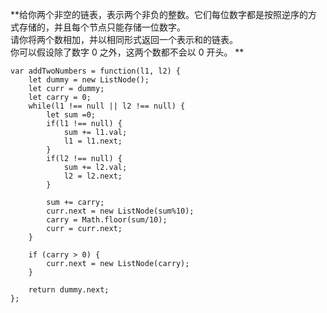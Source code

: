 **给你两个非空的链表，表示两个非负的整数。它们每位数字都是按照逆序的方式存储的，并且每个节点只能存储一位数字。  
请你将两个数相加，并以相同形式返回一个表示和的链表。  
你可以假设除了数字 0 之外，这两个数都不会以 0 开头。  **

```
var addTwoNumbers = function(l1, l2) {
    let dummy = new ListNode();
    let curr = dummy;
    let carry = 0;
    while(l1 !== null || l2 !== null) {
        let sum =0;
        if(l1 !== null) {
            sum += l1.val;
            l1 = l1.next;
        }
        if(l2 !== null) {
            sum += l2.val;
            l2 = l2.next;
        }

        sum += carry;
        curr.next = new ListNode(sum%10);
        carry = Math.floor(sum/10);
        curr = curr.next;
    }

    if (carry > 0) {
        curr.next = new ListNode(carry);
    }

    return dummy.next;
};
```
